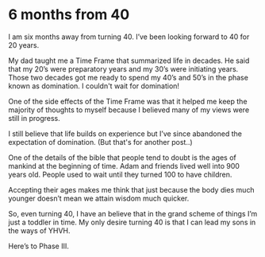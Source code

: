 # 6 months from 40

I am six months away from turning 40. I’ve been looking forward to 40 for 20 years.

My dad taught me a Time Frame that summarized life in decades. He said that my 20’s were preparatory years and my 30’s were initiating years. Those two decades got me ready to spend my 40’s and 50’s in the phase known as domination. I couldn't wait for domination!

One of the side effects of the Time Frame was that it helped me keep the majority of thoughts to myself because I believed many of my views were still in progress.

I still believe that life builds on experience but I’ve since abandoned the expectation of domination. (But that's for another post..)

One of the details of the bible that people tend to doubt is the ages of mankind at the beginning of time. Adam and friends lived well into 900 years old. People used to wait until they turned 100 to have children.

Accepting their ages makes me think that just because the body dies much younger doesn’t mean we attain wisdom much quicker.

So, even turning 40, I have an believe that in the grand scheme of things I’m just a toddler in time. My only desire turning 40 is that I can lead my sons in the ways of YHVH.

Here’s to Phase III.